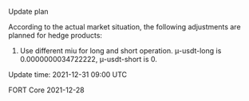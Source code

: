 Update plan

According to the actual market situation, the following adjustments are planned for hedge products:

1. Use different miu for long and short operation. μ-usdt-long is 0.0000000034722222, μ-usdt-short is 0.

Update time: 2021-12-31 09:00 UTC

FORT Core
2021-12-28
